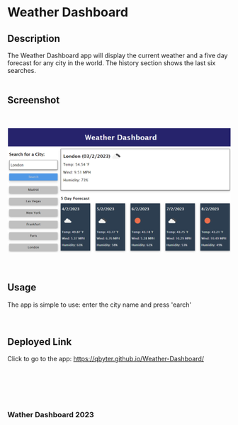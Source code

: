 # Weather Dashboard



## Description ##

The Weather Dashboard app will display the current weather and a five day forecast for any city in the world. The history section shows the last six searches. 
<br>
<br>
## Screenshot


<br>



![Weather Dashboard Screenshot](./assets/images/screenshot.png)
<br>
<br>
<br>

## Usage
The app is simple to use: enter the city name and press 'earch'
<br>
<br>
<br>
## Deployed Link


Click to go to the app: https://qbyter.github.io/Weather-Dashboard/
<br>
<br>
<br>
<br>
<br>
<br>

### Wather Dashboard 2023 ###


​
